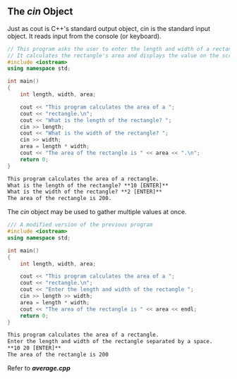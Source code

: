 ## The *cin* Object
Just as cout is C++'s standard output object, cin is the standard input object. It reads input from the console (or keyboard).
~~~cpp
// This program asks the user to enter the length and width of a rectangle
// It calculates the rectangle's area and displays the value on the screen.
#include <iostream>
using namespace std;

int main()
{
    int length, width, area;

    cout << "This program calculates the area of a "; 
    cout << "rectangle.\n";
    cout << "What is the length of the rectangle? ";
    cin >> length;
    cout << "What is the width of the rectangle? ";
    cin >> width;
    area = length * width;
    cout << "The area of the rectangle is " << area << ".\n";
    return 0;
}
~~~
~~~md
This program calculates the area of a rectangle.
What is the length of the rectangle? **10 [ENTER]**
What is the width of the rectangle? **2 [ENTER]**
The area of the rectangle is 200.
~~~

The *cin* object may be used to gather multiple values at once. 
~~~cpp
/// A modified version of the previous program
#include <iostream>
using namespace std;

int main()
{
    int length, width, area;

    cout << "This program calculates the area of a ";
    cout << "rectangle.\n";
    cout << "Enter the length and width of the rectangle ";
    cin >> length >> width;
    area = length * width;
    cout << "The area of the rectangle is " << area << endl;
    return 0;
}
~~~
~~~md
This program calculates the area of a rectangle.
Enter the length and width of the rectangle separated by a space.
**10 20 [ENTER]**
The area of the rectangle is 200
~~~
Refer to _**average.cpp**_ 